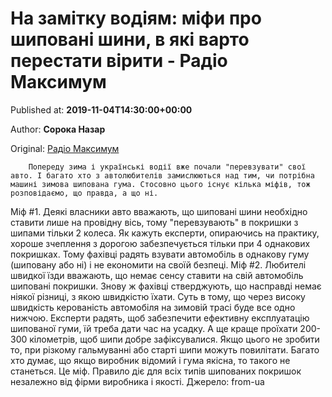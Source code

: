 
# На замітку водіям: міфи про шиповані шини, в які варто перестати вірити - Радіо Максимум

Published at: **2019-11-04T14:30:00+00:00**

Author: **Сорока Назар**

Original: [Радіо Максимум](https://maximum.fm/na-zamitku-vodiyam-mifi-pro-shipovani-shini-v-yaki-varto-perestati-viriti_n169029)


        Попереду зима і українські водії вже почали "перевзувати" свої авто. І багато хто з автолюбителів замислюються над тим, чи потрібна машині зимова шипована гума. Стосовно цього існує кілька міфів, тож розповідаємо, що правда, а що ні.
      
Міф #1. Деякі власники авто вважають, що шиповані шини необхідно ставити лише на провідну вісь, тому "перевзувають" в покришки з шипами тільки 2 колеса. Як кажуть експерти, опираючись на практику, хороше зчеплення з дорогою забезпечується тільки при 4 однакових покришках. Тому фахівці радять взувати автомобіль в однакову гуму (шиповану або ні) і не економити на своїй безпеці.
Міф #2. Любителі швидкої їзди вважають, що немає сенсу ставити на свій автомобіль шиповані покришки. Знову ж фахівці стверджують, що насправді немає ніякої різниці, з якою швидкістю їхати. Суть в тому, що через високу швидкість керованість автомобіля на зимовій трасі буде все одно нижчою.
Експерти радять, щоб забезпечити ефективну експлуатацію шипованої гуми, їй треба дати час на усадку. А ще краще проїхати 200-300 кілометрів, щоб шипи добре зафіксувалися. Якщо цього не зробити то, при різкому гальмуванні або старті шипи можуть повилітати.
Багато хто думає, що якщо виробник відомий і гума якісна, то такого не станеться. Це міф. Правило діє для всіх типів шипованих покришок незалежно від фірми виробника і якості.
Джерело: from-ua
